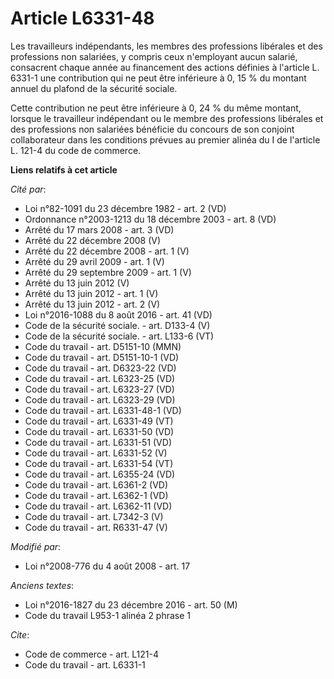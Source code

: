 # Article L6331-48

Les travailleurs indépendants, les membres des professions libérales et des professions non salariées, y compris ceux
n'employant aucun salarié, consacrent chaque année au financement des actions définies à l'article L. 6331-1 une contribution
qui ne peut être inférieure à 0, 15 % du montant annuel du plafond de la sécurité sociale. 

Cette contribution ne peut être inférieure à 0, 24 % du même montant, lorsque le travailleur indépendant ou le membre des
professions libérales et des professions non salariées bénéficie du concours de son conjoint collaborateur dans les
conditions prévues au premier alinéa du I de l'article L. 121-4 du code de commerce.

**Liens relatifs à cet article**

_Cité par_:

  - Loi n°82-1091 du 23 décembre 1982 - art. 2 (VD)
  - Ordonnance n°2003-1213 du 18 décembre 2003 - art. 8 (VD)
  - Arrêté du 17 mars 2008 - art. 3 (VD)
  - Arrêté du 22 décembre 2008 (V)
  - Arrêté du 22 décembre 2008 - art. 1 (V)
  - Arrêté du 29 avril 2009 - art. 1 (V)
  - Arrêté du 29 septembre 2009 - art. 1 (V)
  - Arrêté du 13 juin 2012 (V)
  - Arrêté du 13 juin 2012 - art. 1 (V)
  - Arrêté du 13 juin 2012 - art. 2 (V)
  - Loi n°2016-1088 du 8 août 2016 - art. 41 (VD)
  - Code de la sécurité sociale. - art. D133-4 (V)
  - Code de la sécurité sociale. - art. L133-6 (VT)
  - Code du travail - art. D5151-10 (MMN)
  - Code du travail - art. D5151-10-1 (VD)
  - Code du travail - art. D6323-22 (VD)
  - Code du travail - art. L6323-25 (VD)
  - Code du travail - art. L6323-27 (VD)
  - Code du travail - art. L6323-29 (VD)
  - Code du travail - art. L6331-48-1 (VD)
  - Code du travail - art. L6331-49 (VT)
  - Code du travail - art. L6331-50 (VD)
  - Code du travail - art. L6331-51 (VD)
  - Code du travail - art. L6331-52 (V)
  - Code du travail - art. L6331-54 (VT)
  - Code du travail - art. L6355-24 (VD)
  - Code du travail - art. L6361-2 (VD)
  - Code du travail - art. L6362-1 (VD)
  - Code du travail - art. L6362-11 (VD)
  - Code du travail - art. L7342-3 (V)
  - Code du travail - art. R6331-47 (V)

_Modifié par_:

  - Loi n°2008-776 du 4 août 2008 - art. 17

_Anciens textes_:

  - Loi n°2016-1827 du 23 décembre 2016 - art. 50 (M)
  - Code du travail L953-1 alinéa 2 phrase 1

_Cite_:

  - Code de commerce - art. L121-4
  - Code du travail - art. L6331-1
